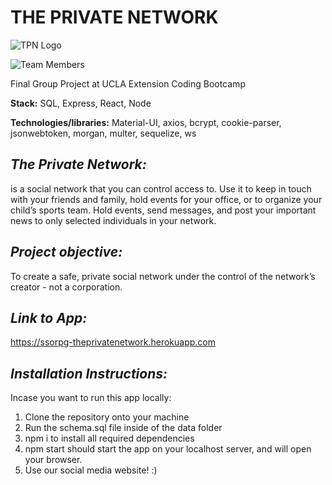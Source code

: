 # THE PRIVATE NETWORK

![TPN Logo](https://i.ibb.co/6WVS2GB/tpn2.png)


![Team Members](https://i.ibb.co/dMTv6Vn/Screen-Shot-2019-08-26-at-2-11-33-PM.png)

Final Group Project at UCLA Extension Coding Bootcamp 

**Stack:** SQL, Express, React, Node

**Technologies/libraries:** Material-UI, axios, bcrypt, cookie-parser, jsonwebtoken, morgan, multer, sequelize, ws

## *The Private Network:*
is a social network that you can control access to. Use it to keep in touch with your friends and family, hold events for your office, or to organize your child’s sports team. Hold events, send messages, and post your important news to only selected individuals in your network.

## *Project objective:*
To create a safe, private social network under the control of the network’s creator - not a corporation.

## *Link to App:*

https://ssorpg-theprivatenetwork.herokuapp.com

## *Installation Instructions:*
Incase you want to run this app locally:

1. Clone the repository onto your machine
2. Run the schema.sql file inside of the data folder
3. npm i to install all required dependencies
4. npm start should start the app on your localhost server, and will open your browser. 
5. Use our social media website! :)
